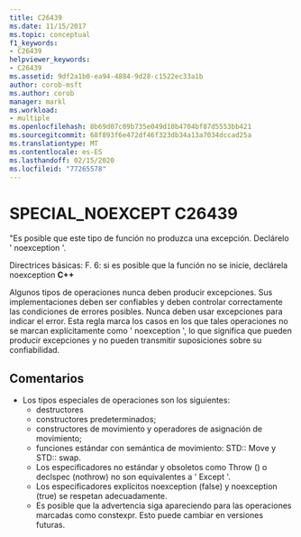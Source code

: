 ```yaml
---
title: C26439
ms.date: 11/15/2017
ms.topic: conceptual
f1_keywords:
- C26439
helpviewer_keywords:
- C26439
ms.assetid: 9df2a1b0-ea94-4884-9d28-c1522ec33a1b
author: corob-msft
ms.author: corob
manager: markl
ms.workload:
- multiple
ms.openlocfilehash: 8b69d07c09b735e049d10b4704bf87d5553bb421
ms.sourcegitcommit: 68f893f6e472df46f323db34a13a7034dccad25a
ms.translationtype: MT
ms.contentlocale: es-ES
ms.lasthandoff: 02/15/2020
ms.locfileid: "77265578"
---
```

# <a name="c26439-special_noexcept"></a>SPECIAL_NOEXCEPT C26439
"Es posible que este tipo de función no produzca una excepción. Declárelo ' noexception '.

Directrices básicas: F. 6: si es posible que la función no se inicie, declárela noexception **C++**

Algunos tipos de operaciones nunca deben producir excepciones. Sus implementaciones deben ser confiables y deben controlar correctamente las condiciones de errores posibles. Nunca deben usar excepciones para indicar el error. Esta regla marca los casos en los que tales operaciones no se marcan explícitamente como ' noexception ', lo que significa que pueden producir excepciones y no pueden transmitir suposiciones sobre su confiabilidad.

## <a name="remarks"></a>Comentarios
- Los tipos especiales de operaciones son los siguientes:
  - destructores
  - constructores predeterminados;
  - constructores de movimiento y operadores de asignación de movimiento;
  - funciones estándar con semántica de movimiento: STD:: Move y STD:: swap.
  - Los especificadores no estándar y obsoletos como Throw () o declspec (nothrow) no son equivalentes a ' Except '.
  - Los especificadores explícitos noexception (false) y noexception (true) se respetan adecuadamente.
  - Es posible que la advertencia siga apareciendo para las operaciones marcadas como constexpr. Esto puede cambiar en versiones futuras.
